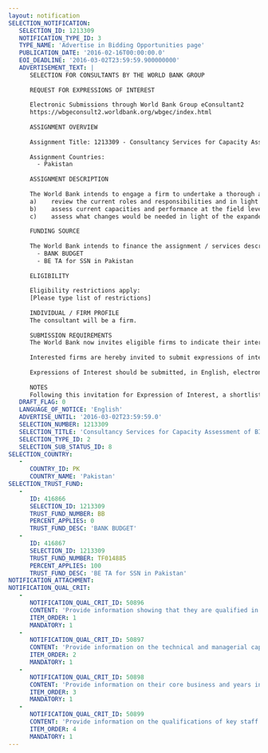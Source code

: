 ```yaml
---
layout: notification
SELECTION_NOTIFICATION: 
   SELECTION_ID: 1213309
   NOTIFICATION_TYPE_ID: 3
   TYPE_NAME: 'Advertise in Bidding Opportunities page'
   PUBLICATION_DATE: '2016-02-16T00:00:00.0'
   EOI_DEADLINE: '2016-03-02T23:59:59.900000000'
   ADVERTISEMENT_TEXT: |
      SELECTION FOR CONSULTANTS BY THE WORLD BANK GROUP
      
      REQUEST FOR EXPRESSIONS OF INTEREST
      
      Electronic Submissions through World Bank Group eConsultant2
      https://wbgeconsult2.worldbank.org/wbgec/index.html
      
      ASSIGNMENT OVERVIEW
      
      Assignment Title: 1213309 - Consultancy Services for Capacity Assessment of BISP Field Offices (P103160)
      
      Assignment Countries:
        - Pakistan
      
      ASSIGNMENT DESCRIPTION
      
      The World Bank intends to engage a firm to undertake a thorough and careful assessment of the institutional structure, and capacities of BISP at the field level (including regional, divisional and tehsil offices). The review would essentially focus on the following:
      a)	review the current roles and responsibilities and in light of federal system of governance, assess if they are clear and precise
      b)	assess current capacities and performance at the field level in light of current roles and responsibilities, identifying any constraints and areas for improvement; and 
      c)	assess what changes would be needed in light of the expanded new responsibilities for the field office, including, but not limited to, child registration, monitoring and attendance compliance data collection for CCT program, interaction with and support to BBCs (BISP Beneficiary Committees), linking beneficiaries to complementary services, beneficiary services (GRM updates etc.)
      
      FUNDING SOURCE
      
      The World Bank intends to finance the assignment / services described below under the following trust fund(s):
        - BANK BUDGET
        - BE TA for SSN in Pakistan
      
      ELIGIBILITY
      
      Eligibility restrictions apply:
      [Please type list of restrictions]
      
      INDIVIDUAL / FIRM PROFILE
      The consultant will be a firm. 
      
      SUBMISSION REQUIREMENTS
      The World Bank now invites eligible firms to indicate their interest in providing the services.  Interested firms must provide information indicating that they are qualified to perform the services (brochures, description of similar assignments, experience in similar conditions, availability of appropriate skills among staff, etc. for firms; CV and cover letter for individuals).  Please note that the total size of all attachments should be less than 5MB.  Consultants may associate to enhance their qualifications.
      
      Interested firms are hereby invited to submit expressions of interest.
      
      Expressions of Interest should be submitted, in English, electronically through World Bank Group eTendering (https://wbgeconsult2.worldbank.org/wbgec/index.html)
      
      NOTES
      Following this invitation for Expression of Interest, a shortlist of qualified firms will be formally invited to submit proposals.  Shortlisting and selection will be subject to the availability of funding.
   DRAFT_FLAG: 0
   LANGUAGE_OF_NOTICE: 'English'
   ADVERTISE_UNTIL: '2016-03-02T23:59:59.0'
   SELECTION_NUMBER: 1213309
   SELECTION_TITLE: 'Consultancy Services for Capacity Assessment of BISP Field Offices (P103160)'
   SELECTION_TYPE_ID: 2
   SELECTION_SUB_STATUS_ID: 8
SELECTION_COUNTRY: 
   - 
      COUNTRY_ID: PK
      COUNTRY_NAME: 'Pakistan'
SELECTION_TRUST_FUND: 
   - 
      ID: 416866
      SELECTION_ID: 1213309
      TRUST_FUND_NUMBER: BB
      PERCENT_APPLIES: 0
      TRUST_FUND_DESC: 'BANK BUDGET'
   - 
      ID: 416867
      SELECTION_ID: 1213309
      TRUST_FUND_NUMBER: TF014885
      PERCENT_APPLIES: 100
      TRUST_FUND_DESC: 'BE TA for SSN in Pakistan'
NOTIFICATION_ATTACHMENT: 
NOTIFICATION_QUAL_CRIT: 
   - 
      NOTIFICATION_QUAL_CRIT_ID: 50896
      CONTENT: 'Provide information showing that they are qualified in the field of the assignment.'
      ITEM_ORDER: 1
      MANDATORY: 1
   - 
      NOTIFICATION_QUAL_CRIT_ID: 50897
      CONTENT: 'Provide information on the technical and managerial capabilities of the firm.'
      ITEM_ORDER: 2
      MANDATORY: 1
   - 
      NOTIFICATION_QUAL_CRIT_ID: 50898
      CONTENT: 'Provide information on their core business and years in business.'
      ITEM_ORDER: 3
      MANDATORY: 1
   - 
      NOTIFICATION_QUAL_CRIT_ID: 50899
      CONTENT: 'Provide information on the qualifications of key staff.'
      ITEM_ORDER: 4
      MANDATORY: 1
---
```

